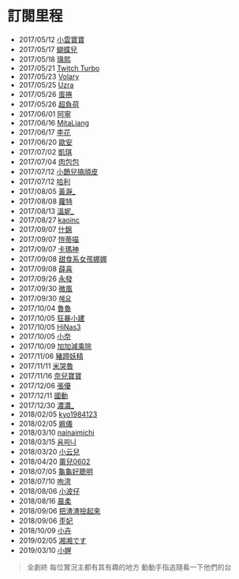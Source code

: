 # 訂閱里程
+ 2017/05/12 [小雲寶寶](babybaby1111)
+ 2017/05/17 [蝴蝶兒](butterflyouo) 
+ 2017/05/18 [瑀熙](yuci7001)
+ 2017/05/21 [Twitch Turbo](turbo)
+ 2017/05/23 [Volary](volary)
+ 2017/05/25 [Uzra](uzra)
+ 2017/05/26 [蛋捲](cawai0147)
+ 2017/05/26 [超負荷](sam1268)
+ 2017/06/01 [阿寧](chiao622)
+ 2017/06/16 [MitaLiang](mitaliang)
+ 2017/06/17 [李花](fafaa728)
+ 2017/06/20 [歐安](goodcatbaby)
+ 2017/07/02 [凱琪](aphrolin1107)
+ 2017/07/04 [肉包包](kana000089)
+ 2017/07/12 [小鵲兒搞頑皮](chiue9493)
+ 2017/07/12 [哈利](harrysulolz)
+ 2017/08/05 [黃瀞_](alongz_)
+ 2017/08/08 [蘿特](rott148)
+ 2017/08/13 [溫妮_](winny3531)
+ 2017/08/27 [kaoinc](kaoinc)
+ 2017/09/07 [什錦](kittychao)
+ 2017/09/07 [愷蒂喵](kittiemeowmii)
+ 2017/09/07 [卡瑪神](pianoking775)
+ 2017/09/08 [甜食系女孩娜娜](top_nana)
+ 2017/09/08 [薛喜](qq7925168)
+ 2017/09/26 [永發](yongfa0213)
+ 2017/09/30 [微風](breeze0920)
+ 2017/09/30 [혜요](lo10002)
+ 2017/10/04 [魯魯](lulalalulula)
+ 2017/10/05 [狂暴小建](a541021)
+ 2017/10/05 [HiNas3](hinas3)
+ 2017/10/05 [小奈](nana803)
+ 2017/10/09 [加加減乘除](aga191919)
+ 2017/11/06 [豬蹄妖精](rru0fu6)
+ 2017/11/11 [米哭魯](mikulu777)
+ 2017/11/16 [奈兒寶寶](nai0529)
+ 2017/12/06 [張優](midahri)
+ 2017/12/11 [國動](wayne75525)
+ 2017/12/30 [濃濃_](zxc37102)
+ 2018/02/05 [kyo1984123](kyo1984123)
+ 2018/02/05 [姵儀](peiyi1024)
+ 2018/03/10 [nainaimichi](nainaimichi)
+ 2018/03/15 [윰찌니](jinnytty)
+ 2018/03/20 [小云兒](elsa0704)
+ 2018/04/20 [蕾兒0602](yugirlcat)
+ 2018/07/05 [龜龜好聰明](hare0o0cheer)
+ 2018/07/10 [咰渮](rrrrrn)
+ 2018/08/06 [小波仔](mybabykiss520)
+ 2018/08/16 [晨柔](rou0629)
+ 2018/09/06 [把渣渣撿起來](baso0416)
+ 2018/09/06 [歪妃](butter870519)
+ 2018/10/09 [小卉](where0214)
+ 2019/02/05 [湘湘です](kannachan524)
+ 2019/03/10 [小娌](dule10271027)

> 全劇終
> 每位實況主都有其有趣的地方
> 動動手指追隨看一下他們的台
